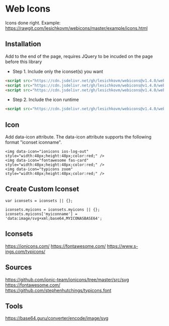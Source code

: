 # Web Icons

Icons done right. Example: https://rawgit.com/lesichkovm/webicons/master/example/icons.html

## Installation ##

Add to the end of the page, requires JQuery to be incuded on the page before this library

- Step 1. Include only the iconset(s) you want

```html
<script src="https://cdn.jsdelivr.net/gh/lesichkovm/webicons@v1.4.0/webicons.ionicons.js"></script>
<script src="https://cdn.jsdelivr.net/gh/lesichkovm/webicons@v1.4.0/webicons.fontawesome.js"></script>
<script src="https://cdn.jsdelivr.net/gh/lesichkovm/webicons@v1.4.0/webicons.typicons.js"></script>
```

- Step 2. Include the icon runtime

```html
<script src="https://cdn.jsdelivr.net/gh/lesichkovm/webicons@v1.4.0/webicons.runtime.js"></script>
```

## Icon ##

Add data-icon attribute. The data-icon attribute supports the following format "iconset iconname".
```
<img data-icon="ionicons ios-log-out" style="width:48px;height:48px;color:red;" />
<img data-icon="fontawesome fas-card" style="width:48px;height:48px;color:red;" />
<img data-icon="typicons zoom" style="width:48px;height:48px;color:red;" />
```

## Create Custom Iconset ##

```
var iconsets = iconsets || {};

iconsets.myicons = iconsets.myicons || {};
iconsets.myicons['myiconname'] = 'data:image/svg+xml;base64,MYICONASBASE64';
```

## Iconsets ##

https://ionicons.com/
https://fontawesome.com/
https://www.s-ings.com/typicons/

## Sources ##

https://github.com/ionic-team/ionicons/tree/master/src/svg
https://fontawesome.com/
https://github.com/stephenhutchings/typicons.font

## Tools ##

https://base64.guru/converter/encode/image/svg
